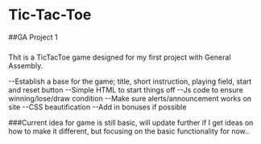 # Tic-Tac-Toe
##GA Project 1
###
####


Thit is a TicTacToe game designed for my first project with General Assembly.

--Establish a base for the game; title, short instruction, playing field, start and reset button
--Simple HTML to start things off
--Js code to ensure winning/lose/draw condition
--Make sure alerts/announcement works on site
--CSS beautification 
--Add in bonuses if possible

###Current idea for game is still basic, will update further if I get ideas on how to make it different, but focusing on the basic functionality for now..
